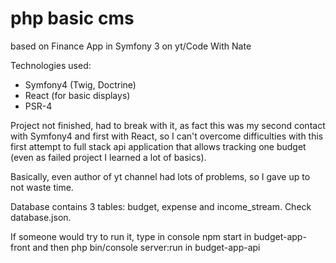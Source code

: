 # php basic cms

based on Finance App in Symfony 3 on yt/Code With Nate

Technologies used:
- Symfony4 (Twig, Doctrine)
- React (for basic displays)
- PSR-4

Project not finished, had to break with it, as fact this was my second contact with Symfony4 and first with React, so I can't overcome difficulties with this first attempt to full stack api application that allows tracking one budget (even as failed project I learned a lot of basics).

Basically, even author of yt channel had lots of problems, so I gave up to not waste time.

Database contains 3 tables: budget, expense and income_stream. Check database.json.

If someone would try to run it, type in console npm start in budget-app-front and then  php bin/console server:run in budget-app-api
